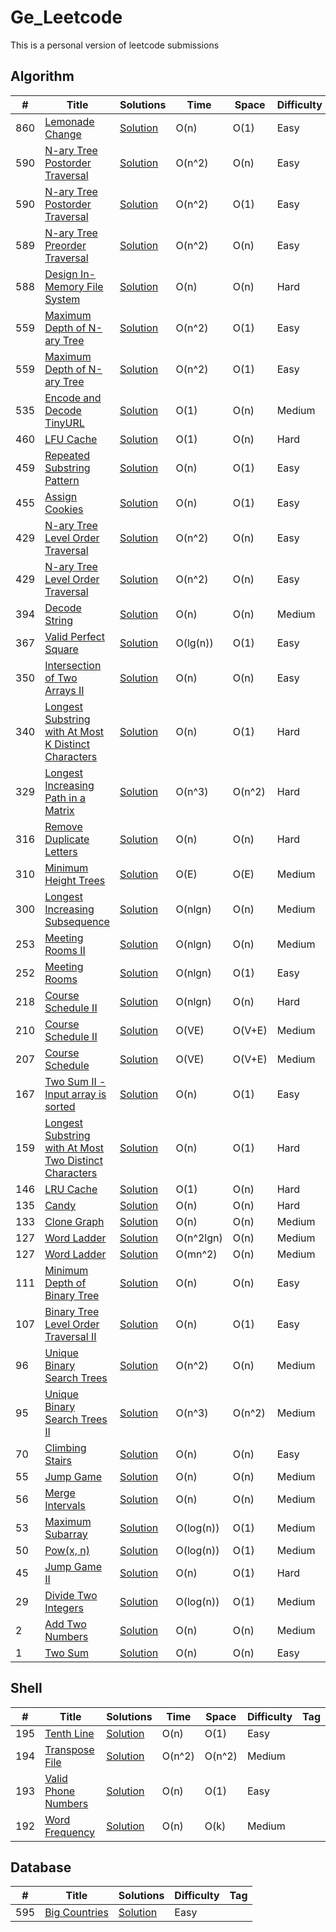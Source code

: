 # Ge_Leetcode

This is a personal version of leetcode submissions

## Algorithm

|  #  |      Title     |   Solutions   | Time          | Space         | Difficulty  | Tag          
|-----|----------------|---------------|---------------|---------------|-------------|--------------
|860|[Lemonade Change](https://leetcode.com/problems/lemonade-change/description/)|[Solution](../master/src/algorithm/java/lc_0860.java	) | O(n) | O(1) | Easy | Greedy
|590|[N-ary Tree Postorder Traversal](https://leetcode.com/problems/n-ary-tree-postorder-traversal/description/)|[Solution](../master/src/algorithm/java/lc_0590_1.java	) | O(n^2) | O(n) | Easy | N-ary tree, iterative
|590|[N-ary Tree Postorder Traversal](https://leetcode.com/problems/n-ary-tree-postorder-traversal/description/)|[Solution](../master/src/algorithm/java/lc_0590.java	) | O(n^2) | O(1) | Easy | N-ary tree, recursive
|589|[N-ary Tree Preorder Traversal](https://leetcode.com/problems/n-ary-tree-preorder-traversal/description/)|[Solution](../master/src/algorithm/java/lc_0589_1.java	) | O(n^2) | O(n) | Easy | N-ary tree, iterative
|588|[Design In-Memory File System](https://leetcode.com/articles/design-in-memory-file-system/)|[Solution](../master/src/algorithm/java/lc_0588.java) | O(n) | O(n) | Hard | Hashmap, Tree
|559|[Maximum Depth of N-ary Tree](https://leetcode.com/problems/maximum-depth-of-n-ary-tree/description/)|[Solution](../master/src/algorithm/java/lc_0559.java)| O(n^2)|O(1) | Easy| N-ary tree, recursive
|559|[Maximum Depth of N-ary Tree](https://leetcode.com/problems/maximum-depth-of-n-ary-tree/description/)|[Solution](../master/src/algorithm/java/lc_0559.java)| O(n^2)|O(1) | Easy| N-ary tree, recursive
|535|[Encode and Decode TinyURL](https://leetcode.com/problems/encode-and-decode-tinyurl/description/)|[Solution](../master/src/algorithm/java/lc_0535.java)| O(1)|O(n) | Medium | ConcurrentHashMap
|460|[LFU Cache](https://leetcode.com/problems/lfu-cache/description/)|[Solution](../master/src/algorithm/java/lc_0460.java)| O(1)|O(n) | Hard| Double LinkedList
|459|[Repeated Substring Pattern](https://leetcode.com/problems/repeated-substring-pattern/description/)|[Solution](../master/src/algorithm/java/lc_0459.java)| O(n)|O(1) | Easy| Substring
|455|[Assign Cookies](https://leetcode.com/problems/assign-cookies/description/)|[Solution](../master/src/algorithm/java/lc_0455.java	) | O(n) | O(1) | Easy | Greedy
|429|[N-ary Tree Level Order Traversal](https://leetcode.com/problems/n-ary-tree-level-order-traversal/description/)|[Solution](../master/src/algorithm/java/lc_0429_1.java	) | O(n^2) | O(n) | Easy | N-ary tree, iterative
|429|[N-ary Tree Level Order Traversal](https://leetcode.com/problems/n-ary-tree-level-order-traversal/description/)|[Solution](../master/src/algorithm/java/lc_0429.java	) | O(n^2) | O(n) | Easy | N-ary tree, recursive
|394|[Decode String](https://leetcode.com/problems/decode-string/description/)|[Solution](../master/src/algorithm/java/lc_0394.java	) | O(n) | O(n) | Medium | Two Stacks
|367|[Valid Perfect Square](https://leetcode.com/problems/valid-perfect-square/description/)|[Solution](../master/src/algorithm/java/lc_0367.java	) | O(lg(n)) | O(1) | Easy | Two Pointers
|350|[Intersection of Two Arrays II](https://leetcode.com/problems/intersection-of-two-arrays-ii/description/)|[Solution](../master/src/algorithm/java/lc_0350.java	) | O(n) | O(n) | Easy | Sort
|340|[Longest Substring with At Most K Distinct Characters](https://www.lintcode.com/problem/longest-substring-with-at-most-k-distinct-characters/description)|[Solution](../master/src/algorithm/java/lc_0340.java	) | O(n) | O(1) | Hard | Two pointer
|329|[Longest Increasing Path in a Matrix](https://leetcode.com/problems/longest-increasing-path-in-a-matrix/description/)|[Solution](../master/src/algorithm/java/lc_0329.java	) | O(n^3) | O(n^2) | Hard | DFS
|316|[Remove Duplicate Letters](https://leetcode.com/problems/remove-duplicate-letters/description/)|[Solution](../master/src/algorithm/java/lc_0316.java	) | O(n) | O(n) | Hard | Stack
|310|[Minimum Height Trees](https://leetcode.com/problems/minimum-height-trees/description/)|[Solution](../master/src/algorithm/java/lc_0310.java	) | O(E) | O(E) | Medium | Inverse BFS
|300|[Longest Increasing Subsequence](https://leetcode.com/problems/longest-increasing-subsequence/description/)|[Solution](../master/src/algorithm/java/lc_0300.java	) | O(nlgn) | O(n) | Medium | DP, Binary Search
|253|[Meeting Rooms II](https://www.lintcode.com/problem/meeting-rooms-ii/description)|[Solution](../master/src/algorithm/java/lc_0253.java	) | O(nlgn) | O(n) | Medium | Sort
|252|[Meeting Rooms](https://www.lintcode.com/problem/meeting-rooms/description)|[Solution](../master/src/algorithm/java/lc_0252.java	) | O(nlgn) | O(1) | Easy | Sort
|218|[Course Schedule II](https://leetcode.com/problems/the-skyline-problem/description/)|[Solution](../master/src/algorithm/java/lc_0218.java	) | O(nlgn) | O(n) | Hard | Treemap
|210|[Course Schedule II](https://leetcode.com/problems/course-schedule-ii/description/)|[Solution](../master/src/algorithm/java/lc_0210.java	) | O(VE) | O(V+E) | Medium | Topological Sort
|207|[Course Schedule](https://leetcode.com/problems/course-schedule/description/)|[Solution](../master/src/algorithm/java/lc_0207.java	) | O(VE) | O(V+E) | Medium | DFS, Cycle
|167|[Two Sum II - Input array is sorted](https://leetcode.com/problems/two-sum-ii-input-array-is-sorted/description/)|[Solution](../master/src/algorithm/java/lc_0167.java	) | O(n) | O(1) | Easy | Two pointer
|159|[Longest Substring with At Most Two Distinct Characters](https://leetcode.com/problems/longest-substring-with-at-most-two-distinct-characters/description/)|[Solution](../master/src/algorithm/java/lc_0159.java	) | O(n) | O(1) | Hard | Two pointer
|146|[LRU Cache](https://leetcode.com/problems/lru-cache/description/)|[Solution](../master/src/algorithm/java/lc_0146.java	) | O(1) | O(n) | Hard | Double LinkedList
|135|[Candy](https://leetcode.com/problems/candy/description/)|[Solution](../master/src/algorithm/java/lc_0135.java	) | O(n) | O(n) | Hard | Greedy
|133|[Clone Graph](https://leetcode.com/problems/clone-graph/description/)|[Solution](../master/src/algorithm/java/lc_0133.java	) | O(n) | O(n) | Medium | BFS
|127|[Word Ladder](https://leetcode.com/problems/word-ladder/description/)|[Solution](../master/src/algorithm/java/lc_0127_1.java	) | O(n^2lgn) | O(n) | Medium | Double BFS
|127|[Word Ladder](https://leetcode.com/problems/word-ladder/description/)|[Solution](../master/src/algorithm/java/lc_0127.java	) | O(mn^2) | O(n) | Medium | BFS
|111|[Minimum Depth of Binary Tree](https://leetcode.com/problems/minimum-depth-of-binary-tree/description/)|[Solution](../master/src/algorithm/java/lc_0111.java	) | O(n) | O(n) | Easy | Binary Tree, BFS
|107|[Binary Tree Level Order Traversal II](https://leetcode.com/problems/binary-tree-level-order-traversal-ii/description/)|[Solution](../master/src/algorithm/java/lc_0107.java	) | O(n) | O(1) | Easy | Binary Tree, recursive
|96|[Unique Binary Search Trees](https://leetcode.com/problems/unique-binary-search-trees/description/)|[Solution](../master/src/algorithm/java/lc_0096.java	) | O(n^2) | O(n) | Medium | BST, catalan number
|95|[Unique Binary Search Trees II](https://leetcode.com/problems/unique-binary-search-trees-ii/description/)|[Solution](../master/src/algorithm/java/lc_0095.java	) | O(n^3) | O(n^2) | Medium | BST, catalan number
|70|[Climbing Stairs](https://leetcode.com/problems/climbing-stairs/description/)|[Solution](../master/src/algorithm/java/lc_0070.java)| O(n)| O(n) | Easy | DP
|55|[Jump Game](https://leetcode.com/problems/jump-game/description/)|[Solution](../master/src/algorithm/java/lc_0055.java)| O(n)| O(n) | Medium | Sort
|56|[Merge Intervals](https://leetcode.com/problems/merge-intervals/description/)|[Solution](../master/src/algorithm/java/lc_0056.java)| O(n)| O(n) | Medium | Greedy
|53|[Maximum Subarray](https://leetcode.com/problems/maximum-subarray/description/)|[Solution](../master/src/algorithm/java/lc_0053.java)| O(log(n))| O(1) | Medium | sum subarray
|50|[Pow(x, n)](https://leetcode.com/problems/powx-n/description/)|[Solution](../master/src/algorithm/java/lc_0050.java)| O(log(n))| O(1) | Medium | Binary Search
|45|[Jump Game II](https://leetcode.com/problems/jump-game-ii/description/)|[Solution](../master/src/algorithm/java/lc_0045.java)| O(n)| O(1) | Hard | Greedy
|29|[Divide Two Integers](https://leetcode.com/problems/divide-two-integers/description/)|[Solution](../master/src/algorithm/java/lc_0029.java)| O(log(n))| O(1) | Medium | Binary Search
|2|[Add Two Numbers](https://leetcode.com/problems/add-two-numbers/description/)|[Solution](../master/src/algorithm/java/lc_0002.java)| O(n)| O(n) | Medium | linkedList
|1|[Two Sum](https://leetcode.com/problems/two-sum/description/)|[Solution](../master/src/algorithm/java/lc_0001.java)| O(n)| O(n) | Easy| Hash Table


## Shell

|  #  |      Title     |   Solutions   | Time          | Space         | Difficulty  | Tag          
|-----|----------------|---------------|---------------|---------------|-------------|--------------
|195|[Tenth Line](https://leetcode.com/problems/tenth-line/)|[Solution](../master/shell/TenthLine.sh)| O(n)|O(1) | Easy|
|194|[Transpose File](https://leetcode.com/problems/transpose-file/)|[Solution](../master/shell/TransposeFile.sh)| O(n^2)|O(n^2) | Medium|
|193|[Valid Phone Numbers](https://leetcode.com/problems/valid-phone-numbers/)|[Solution](../master/shell/ValidPhoneNumbers.sh)| O(n)|O(1) | Easy|
|192|[Word Frequency](https://leetcode.com/problems/word-frequency/)|[Solution](../master/shell/WordFrequency.sh)| O(n)|O(k) | Medium|

## Database
|  #  |      Title     |   Solutions   | Difficulty  | Tag          
|-----|----------------|---------------|-------------|--------------
|595|[Big Countries](https://leetcode.com/problems/big-countries/description/)|[Solution](../master/src/database/lc_0595.log)| Easy |
